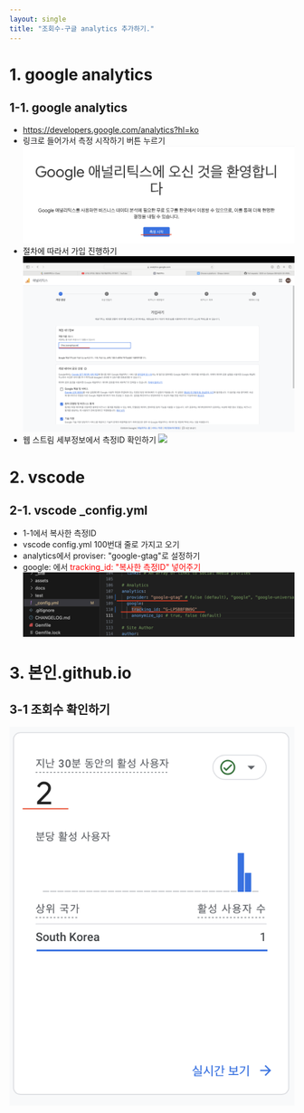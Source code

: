```yaml
---
layout: single
title: "조회수-구글 analytics 추가하기."
---
```


# 1. google analytics

## 1-1. google analytics

- https://developers.google.com/analytics?hl=ko
- 링크로 들어가서 측정 시작하기 버튼 누르기
  ![](/assets/img/a_google_start.png)
- 절차에 따라서 가입 진행하기
  ![](/assets/img/a_new.png)
- 웹 스트림 세부정보에서 측정ID 확인하기
  ![](/assets/img/a_tracking_id.png)

# 2. vscode

## 2-1. vscode \_config.yml

- 1-1에서 복사한 측정ID
- vscode config.yml 100번대 줄로 가지고 오기
- analytics에서 proviser: "google-gtag"로 설정하기
- google: 에서 <span style="color:red">tracking_id: "복사한 측정ID" 넣어주기<span>
  ![](/assets/img/a_vscode.png)

# 3. 본인.github.io

## 3-1 조회수 확인하기

![](/assets/img/a_view.png)
